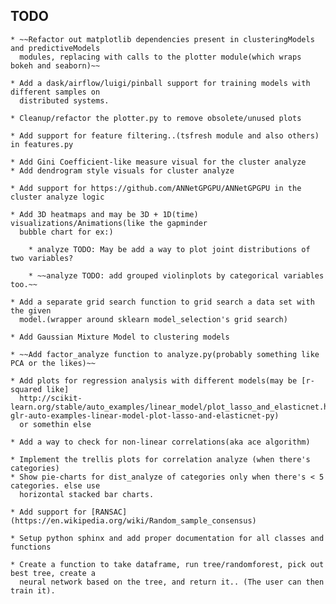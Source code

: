 ## TODO
	* ~~Refactor out matplotlib dependencies present in clusteringModels and predictiveModels
	  modules, replacing with calls to the plotter module(which wraps bokeh and seaborn)~~

	* Add a dask/airflow/luigi/pinball support for training models with different samples on
	  distributed systems.

	* Cleanup/refactor the plotter.py to remove obsolete/unused plots

	* Add support for feature filtering..(tsfresh module and also others) in features.py

	* Add Gini Coefficient-like measure visual for the cluster analyze
	* Add dendrogram style visuals for cluster analyze

	* Add support for https://github.com/ANNetGPGPU/ANNetGPGPU in the cluster analyze logic

	* Add 3D heatmaps and may be 3D + 1D(time) visualizations/Animations(like the gapminder
	  bubble chart for ex:)

    	* analyze TODO: May be add a way to plot joint distributions of two variables?

    	* ~~analyze TODO: add grouped violinplots by categorical variables too.~~

	* Add a separate grid search function to grid search a data set with the given
	  model.(wrapper around sklearn model_selection's grid search)

	* Add Gaussian Mixture Model to clustering models

	* ~~Add factor_analyze function to analyze.py(probably something like PCA or the likes)~~

	* Add plots for regression analysis with different models(may be [r-squared like]
	  http://scikit-learn.org/stable/auto_examples/linear_model/plot_lasso_and_elasticnet.html#sphx-glr-auto-examples-linear-model-plot-lasso-and-elasticnet-py)
	  or somethin else

	* Add a way to check for non-linear correlations(aka ace algorithm)

	* Implement the trellis plots for correlation analyze (when there's categories)
	* Show pie-charts for dist_analyze of categories only when there's < 5 categories. else use
	  horizontal stacked bar charts.

	* Add support for [RANSAC](https://en.wikipedia.org/wiki/Random_sample_consensus)

	* Setup python sphinx and add proper documentation for all classes and functions

	* Create a function to take dataframe, run tree/randomforest, pick out best tree, create a
	  neural network based on the tree, and return it.. (The user can then train it).
